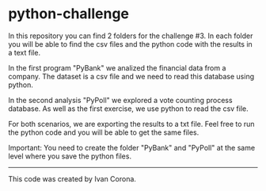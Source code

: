 # python-challenge

In this repository you can find 2 folders for the challenge #3. In each folder you will be able to find the csv files and the python code with the results in a text file.

In the first program "PyBank" we analized the financial data from a company. The dataset is a csv file and we need to read this database using python.

In the second analysis "PyPoll" we explored a vote counting process database. As well as the first exercise, we use python to read the csv file.

For both scenarios, we are exporting the results to a txt file. Feel free to run the python code and you will be able to get the same files.

Important: You need to create the folder "PyBank" and "PyPoll" at the same level where you save the python files.

------------------------------------------------------------------------

This code was created by Ivan Corona.
